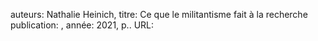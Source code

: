 auteurs: Nathalie Heinich, 
titre: Ce que le militantisme fait à la recherche
publication: , 
année: 2021, 
p.. 
URL: 


